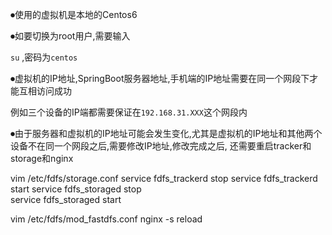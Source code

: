⏺使用的虚拟机是本地的Centos6

⏺如要切换为root用户,需要输入

`su` ,密码为`centos`

⏺虚拟机的IP地址,SpringBoot服务器地址,手机端的IP地址需要在同一个网段下才能互相访问成功

例如三个设备的IP端都需要保证在`192.168.31.XXX`这个网段内

⏺由于服务器和虚拟机的IP地址可能会发生变化,尤其是虚拟机的IP地址和其他两个设备不在同一个网段之后,需要修改IP地址,修改完成之后,
还需要重启tracker和storage和nginx

vim /etc/fdfs/storage.conf
service fdfs_trackerd stop
service fdfs_trackerd start 
service fdfs_storaged stop  
service fdfs_storaged start

vim /etc/fdfs/mod_fastdfs.conf
nginx -s reload
